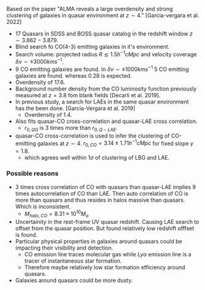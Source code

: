 Based on the paper "ALMA reveals a large overdensity and strong clustering of galaxies in quasar environment at $z\sim4$." [Garcia-vergara et al. 2022]

- 17 Quasars in SDSS and BOSS quasar catalog in the redshift window $z \sim 3.862 - 3.879$.
- Blind search fo CO(4-3) emitting galaxies in it's environment.
- Search volume: projected radius $R \lesssim 1.5h^{-1}cMpc$ and velocity coverage $\delta\nu \sim  \pm 3000 kms^{-1}$.
- 9 CO emitting galaxies are found. In $\delta\nu \sim \pm 1000kms^{-1}$ 5 CO emitting galaxies are found. whereas 0.28 is expected.
- Overdensity of $17.6$.
- Background number density from the CO luminosity function previously measured at $z = 3.8$ fom blank fields [Decarli et al. 2019].
- In previous study, a search for LAEs in the same quasar environment has the been done. [Garcia-Vergara et al. 2019]
	- Overdensity of $1.4$.
- Also fits quasar-CO cross-correlation and quasar-LAE cross correlation.
	- $r_{0,QG}$ is 3 times more than $r_{0,Q-LAE}$.
- quasar-CO cross-correlation is used to infer the clustering of CO-emitting galaxies at $z\sim4$. $r_{0,CO} = 3.14 \pm 1.71h^{-1}cMpc$ for fixed slope $\gamma = 1.8$. 
	- which agrees well within 1$\sigma$ of clustering of LBG and LAE. 

### Possible reasons
- 3 times cross correlation of CO with quasars than quasar-LAE implies 9 times autocorrelation of CO than LAE. Then auto correlation of CO is more than quasars and thus resides in halos massive than quasars. Which is inconsistent.
	- $M_{halo,CO} = 8.31 \times 10^{10}M_o$ 
- Uncertainity in the rest-frame UV quasar redshift. Causing LAE search to offset from the quasar position. But found relatively low redshift offfset is found.
- Particular physical properties in galaxies around quasars could be impacting their visibility and detection.
	- CO emission line traces molecular gas while $Ly\alpha$ emission line is a tracer of instantaneous star formation.
	- Therefore maybe relatively low star formation efficiency around quasars.
- Galaxies around quasars could be more dusty.
